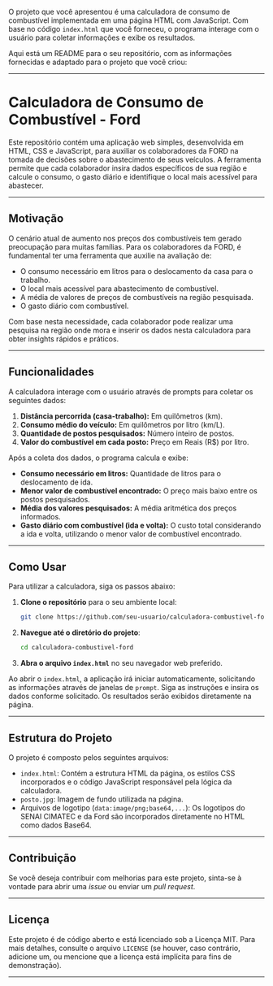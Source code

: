 O projeto que você apresentou é uma calculadora de consumo de combustível implementada em uma página HTML com JavaScript. Com base no código `index.html` que você forneceu, o programa interage com o usuário para coletar informações e exibe os resultados.

Aqui está um README para o seu repositório, com as informações fornecidas e adaptado para o projeto que você criou:

-----

# Calculadora de Consumo de Combustível - Ford

Este repositório contém uma aplicação web simples, desenvolvida em HTML, CSS e JavaScript, para auxiliar os colaboradores da FORD na tomada de decisões sobre o abastecimento de seus veículos. A ferramenta permite que cada colaborador insira dados específicos de sua região e calcule o consumo, o gasto diário e identifique o local mais acessível para abastecer.

-----

## Motivação

O cenário atual de aumento nos preços dos combustíveis tem gerado preocupação para muitas famílias. Para os colaboradores da FORD, é fundamental ter uma ferramenta que auxilie na avaliação de:

  * O consumo necessário em litros para o deslocamento da casa para o trabalho.
  * O local mais acessível para abastecimento de combustível.
  * A média de valores de preços de combustíveis na região pesquisada.
  * O gasto diário com combustível.

Com base nesta necessidade, cada colaborador pode realizar uma pesquisa na região onde mora e inserir os dados nesta calculadora para obter insights rápidos e práticos.

-----

## Funcionalidades

A calculadora interage com o usuário através de prompts para coletar os seguintes dados:

1.  **Distância percorrida (casa-trabalho):** Em quilômetros (km).
2.  **Consumo médio do veículo:** Em quilômetros por litro (km/L).
3.  **Quantidade de postos pesquisados:** Número inteiro de postos.
4.  **Valor do combustível em cada posto:** Preço em Reais (R$) por litro.

Após a coleta dos dados, o programa calcula e exibe:

  * **Consumo necessário em litros:** Quantidade de litros para o deslocamento de ida.
  * **Menor valor de combustível encontrado:** O preço mais baixo entre os postos pesquisados.
  * **Média dos valores pesquisados:** A média aritmética dos preços informados.
  * **Gasto diário com combustível (ida e volta):** O custo total considerando a ida e volta, utilizando o menor valor de combustível encontrado.

-----

## Como Usar

Para utilizar a calculadora, siga os passos abaixo:

1.  **Clone o repositório** para o seu ambiente local:
    ```bash
    git clone https://github.com/seu-usuario/calculadora-combustivel-ford.git
    ```
2.  **Navegue até o diretório do projeto**:
    ```bash
    cd calculadora-combustivel-ford
    ```
3.  **Abra o arquivo `index.html`** no seu navegador web preferido.

Ao abrir o `index.html`, a aplicação irá iniciar automaticamente, solicitando as informações através de janelas de `prompt`. Siga as instruções e insira os dados conforme solicitado. Os resultados serão exibidos diretamente na página.

-----

## Estrutura do Projeto

O projeto é composto pelos seguintes arquivos:

  * `index.html`: Contém a estrutura HTML da página, os estilos CSS incorporados e o código JavaScript responsável pela lógica da calculadora.
  * `posto.jpg`: Imagem de fundo utilizada na página.
  * Arquivos de logotipo (`data:image/png;base64,...`): Os logotipos do SENAI CIMATEC e da Ford são incorporados diretamente no HTML como dados Base64.

-----

## Contribuição

Se você deseja contribuir com melhorias para este projeto, sinta-se à vontade para abrir uma *issue* ou enviar um *pull request*.

-----

## Licença

Este projeto é de código aberto e está licenciado sob a Licença MIT. Para mais detalhes, consulte o arquivo `LICENSE` (se houver, caso contrário, adicione um, ou mencione que a licença está implícita para fins de demonstração).

-----
